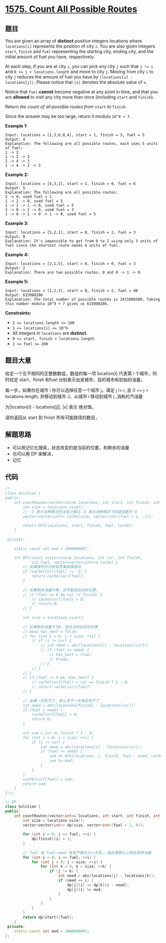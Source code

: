 # [1575. Count All Possible Routes](https://leetcode.com/problems/count-all-possible-routes/)

## 题目

You are given an array of **distinct** positive integers locations where `locations[i]` represents the position of city `i`. You are also given integers `start`, `finish` and `fuel` representing the starting city, ending city, and the initial amount of fuel you have, respectively.

At each step, if you are at city `i`, you can pick any city `j` such that `j != i` and `0 <= j < locations.length` and move to city `j`. Moving from city `i` to city `j` reduces the amount of fuel you have by `|locations[i] - locations[j]|`. Please notice that `|x|` denotes the absolute value of `x`.

Notice that `fuel` **cannot** become negative at any point in time, and that you are **allowed** to visit any city more than once (including `start` and `finish`).

Return *the count of all possible routes from* `start` *to* `finish`.

Since the answer may be too large, return it modulo `10^9 + 7`.

 

**Example 1:**

```
Input: locations = [2,3,6,8,4], start = 1, finish = 3, fuel = 5
Output: 4
Explanation: The following are all possible routes, each uses 5 units of fuel:
1 -> 3
1 -> 2 -> 3
1 -> 4 -> 3
1 -> 4 -> 2 -> 3
```

**Example 2:**

```
Input: locations = [4,3,1], start = 1, finish = 0, fuel = 6
Output: 5
Explanation: The following are all possible routes:
1 -> 0, used fuel = 1
1 -> 2 -> 0, used fuel = 5
1 -> 2 -> 1 -> 0, used fuel = 5
1 -> 0 -> 1 -> 0, used fuel = 3
1 -> 0 -> 1 -> 0 -> 1 -> 0, used fuel = 5
```

**Example 3:**

```
Input: locations = [5,2,1], start = 0, finish = 2, fuel = 3
Output: 0
Explanation: It's impossible to get from 0 to 2 using only 3 units of fuel since the shortest route needs 4 units of fuel.
```

**Example 4:**

```
Input: locations = [2,1,5], start = 0, finish = 0, fuel = 3
Output: 2
Explanation: There are two possible routes, 0 and 0 -> 1 -> 0.
```

**Example 5:**

```
Input: locations = [1,2,3], start = 0, finish = 2, fuel = 40
Output: 615088286
Explanation: The total number of possible routes is 2615088300. Taking this number modulo 10^9 + 7 gives us 615088286.
```

 

**Constraints:**

- `2 <= locations.length <= 100`
- `1 <= locations[i] <= 10^9`
- All integers in `locations` are **distinct**.
- `0 <= start, finish < locations.length`
- `1 <= fuel <= 200`

## 题目大意

给定一个互不相同的正整数数组，数组的每一项 location[i] 代表第 i 个城市，同时给定 start，finish 和fuel 分别表示出发城市，目的城市和初始的油量，

每一步，如果你在城市 i 你可以选择任意一个城市 j，满足 j != i, 且 0 <= j < locations.length, 并移动到城市 J，从城市 i 移动到城市 j ,消耗的汽油量

为|location[i] - locations[j]|, |x| 表示 绝对值，

请你返回从 start 到 finish 所有可能路径的数目，

## 解题思路

* 可以用记忆化搜索，状态改变的是当前的位置，和剩余的油量
* 也可以用 DP 来解决，
* 记忆

## 代码

`````c++
/*
class Solution {
public:
    int countRoutes(vector<int>& locations, int start, int finish, int fuel) {
        int size = locations.size();
        // -1 表示该种情况还没有计算过，0 表示该种情况下的路径数为 0
        vector<vector<int>> cache(size, vector<int>(fuel + 1, -1));
        
        return DFS(locations, start, finish, fuel, cache);
    }
    
 private:
    
    static const int mod = 1000000007;

    int DFS(const vector<int>& locations, int cur, int finish,
            int fuel, vector<vector<int>>& cache) {
        // 如果缓存中已经有答案直接返回
        if (cache[cur][fuel] != -1) {
            return cache[cur][fuel];
        } 
        
        // 如果剩余油量为零，且不能到达目标位置，
        // if (fuel == 0 && cur != finish) {
            // cache[cur][fuel] = 0;
            // return 0;
        // }
        
        int size = locations.size();
        
        // 如果剩余油量不为0，但无法到达任何位置
        // bool has_next = false;
        // for (int i = 0; i < size; ++i) {
            // if (i != cur) {
                // int need = abs(locations[i] - locations[cur]);
                // if (fuel >= need) {
                    // has_next = true;
                    // break;
                // }
            // }
        // }
        // if (fuel != 0 && !has_next) {
            // cache[cur][fuel] = cur == finish ? 1 : 0;
            // return cache[cur][fuel];
        // }
        
        // 如果一步到不了，那么多于一步肯定到不了
        int need = abs(locations[finish] - locations[cur]);
        if (fuel < need) {
            cache[cur][fuel] = 0;
            return 0;
        }
        
        int sum = cur == finish ? 1 : 0;
        for (int i = 0; i < size; ++i) {
            if (i != cur) {
                int need = abs(locations[i] - locations[cur]);
                if (fuel >= need) {
                    sum += DFS(locations, i, finish, fuel - need, cache);
                    sum %= mod;
                }
            }
        }
        cache[cur][fuel] = sum;
        return sum;
    }
};*/

// DP
class Solution {
public:
    int countRoutes(vector<int>& locations, int start, int finish, int fuel) {
        int size = locations.size();
        vector<vector<int>> dp(size, vector<int>(fuel + 1, 0));
        
        for (int i = 0; i <= fuel; ++i) {
            dp[finish][i] = 1;
        }
        
        // fuel 和 fuel-need 具有严格的大小关系，，因此需要从小到达枚举油量
        for (int i = 0; i <= fuel; ++i) {
            for (int j = 0; j < size; ++j) {
                for (int k = 0; k < size; ++k) {
                    if (j != k) {
                        int need = abs(locations[j] - locations[k]);
                        if (need <= i) {
                            dp[j][i] += dp[k][i - need];
                            dp[j][i] %= mod;
                        }
                    }
                }
            }
        }
        return dp[start][fuel];
    }
 private:
    static const int mod = 1000000007;
};
`````

